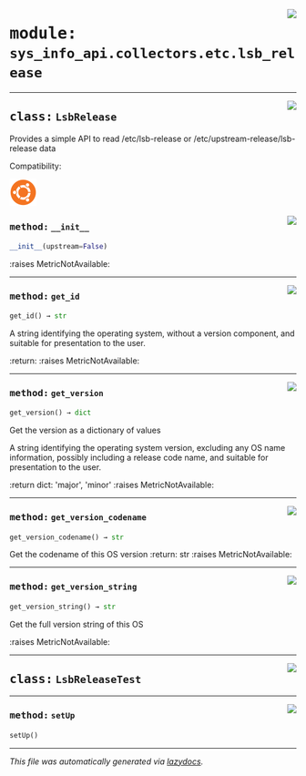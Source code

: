 <!-- markdownlint-disable -->

<a href="../src/sys_info_api/collectors/etc/lsb_release.py#L0"><img align="right" style="float:right;" src="https://img.shields.io/badge/-source-cccccc?style=flat-square"></a>

# <kbd>module:</kbd> `sys_info_api.collectors.etc.lsb_release`






---

<a href="../src/sys_info_api/collectors/etc/lsb_release.py#L21"><img align="right" style="float:right;" src="https://img.shields.io/badge/-source-cccccc?style=flat-square"></a>

## <kbd>class:</kbd> `LsbRelease`
Provides a simple API to read /etc/lsb-release or /etc/upstream-release/lsb-release data 

Compatibility: 

![Ubuntu](images/icons/ubuntu.svg) 

<a href="../src/sys_info_api/collectors/etc/lsb_release.py#L30"><img align="right" style="float:right;" src="https://img.shields.io/badge/-source-cccccc?style=flat-square"></a>

### <kbd>method:</kbd> `__init__`

```python
__init__(upstream=False)
```

:raises MetricNotAvailable: 




---

<a href="../src/sys_info_api/collectors/etc/lsb_release.py#L54"><img align="right" style="float:right;" src="https://img.shields.io/badge/-source-cccccc?style=flat-square"></a>

### <kbd>method:</kbd> `get_id`

```python
get_id() → str
```

A string identifying the operating system, without a version component, and suitable for presentation to the user. 

:return: :raises MetricNotAvailable: 

---

<a href="../src/sys_info_api/collectors/etc/lsb_release.py#L64"><img align="right" style="float:right;" src="https://img.shields.io/badge/-source-cccccc?style=flat-square"></a>

### <kbd>method:</kbd> `get_version`

```python
get_version() → dict
```

Get the version as a dictionary of values 

A string identifying the operating system version, excluding any OS name information, possibly including a release code name, and suitable for presentation to the user. 

:return dict: 'major', 'minor' :raises MetricNotAvailable: 

---

<a href="../src/sys_info_api/collectors/etc/lsb_release.py#L107"><img align="right" style="float:right;" src="https://img.shields.io/badge/-source-cccccc?style=flat-square"></a>

### <kbd>method:</kbd> `get_version_codename`

```python
get_version_codename() → str
```

Get the codename of this OS version :return: str :raises MetricNotAvailable: 

---

<a href="../src/sys_info_api/collectors/etc/lsb_release.py#L90"><img align="right" style="float:right;" src="https://img.shields.io/badge/-source-cccccc?style=flat-square"></a>

### <kbd>method:</kbd> `get_version_string`

```python
get_version_string() → str
```

Get the full version string of this OS 

:raises MetricNotAvailable: 


---

<a href="../src/sys_info_api/collectors/etc/lsb_release.py#L116"><img align="right" style="float:right;" src="https://img.shields.io/badge/-source-cccccc?style=flat-square"></a>

## <kbd>class:</kbd> `LsbReleaseTest`







---

<a href="../src/sys_info_api/collectors/etc/lsb_release.py#L117"><img align="right" style="float:right;" src="https://img.shields.io/badge/-source-cccccc?style=flat-square"></a>

### <kbd>method:</kbd> `setUp`

```python
setUp()
```








---

_This file was automatically generated via [lazydocs](https://github.com/ml-tooling/lazydocs)._

